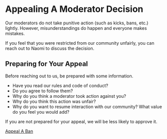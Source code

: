 # Appealing A Moderator Decision

Our moderators do not take punitive action (such as kicks, bans, etc.) lightly. However, misunderstandings do happen and everyone makes mistakes.

If you feel that you were restricted from our community unfairly, you can reach out to Naomi to discuss the decision.

## Preparing for Your Appeal

Before reaching out to us, be prepared with some information.

- Have you read our rules and code of conduct?
- Do you agree to follow them?
- Why do you think a moderator took action against you?
- Why do you think this action was unfair?
- Why do you want to resume interaction with our community? What value do you feel you would add?

If you are not prepared for your appeal, we will be less likely to approve it.

[Appeal A Ban](https://airtable.com/appQV9w8PWGQE5Kl9/shrrHayu5F5T1Vg0D)
